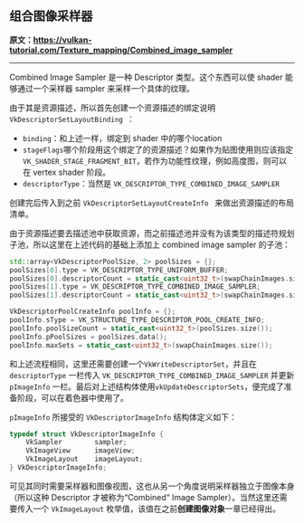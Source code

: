 ## 组合图像采样器

**原文：https://vulkan-tutorial.com/Texture_mapping/Combined_image_sampler**

---

Combined Image Sampler 是一种 Descriptor 类型。这个东西可以使 shader 能够通过一个采样器 sampler 来采样一个具体的纹理。

由于其是资源描述，所以首先创建一个资源描述的绑定说明`VkDescriptorSetLayoutBinding `：

* `binding`：和上述一样，绑定到 shader 中的哪个location
* `stageFlags`哪个阶段用这个绑定了的资源描述？如果作为贴图使用则应该指定 `VK_SHADER_STAGE_FRAGMENT_BIT`，若作为功能性纹理，例如高度图，则可以在 vertex shader 阶段。
* `descriptorType`：当然是 `VK_DESCRIPTOR_TYPE_COMBINED_IMAGE_SAMPLER`

创建完后传入到之前 `VkDescriptorSetLayoutCreateInfo ` 来做出资源描述的布局清单。

由于资源描述要去描述池中获取资源，而之前描述池并没有为该类型的描述符规划子池，所以这里在上述代码的基础上添加上 combined image sampler 的子池：

```c++
std::array<VkDescriptorPoolSize, 2> poolSizes = {};
poolSizes[0].type = VK_DESCRIPTOR_TYPE_UNIFORM_BUFFER;
poolSizes[0].descriptorCount = static_cast<uint32_t>(swapChainImages.size());
poolSizes[1].type = VK_DESCRIPTOR_TYPE_COMBINED_IMAGE_SAMPLER;
poolSizes[1].descriptorCount = static_cast<uint32_t>(swapChainImages.size());

VkDescriptorPoolCreateInfo poolInfo = {};
poolInfo.sType = VK_STRUCTURE_TYPE_DESCRIPTOR_POOL_CREATE_INFO;
poolInfo.poolSizeCount = static_cast<uint32_t>(poolSizes.size());
poolInfo.pPoolSizes = poolSizes.data();
poolInfo.maxSets = static_cast<uint32_t>(swapChainImages.size());
```

和上述流程相同，这里还需要创建一个`VkWriteDescriptorSet`，并且在 `descriptorType` 一栏传入 `VK_DESCRIPTOR_TYPE_COMBINED_IMAGE_SAMPLER` 并更新 `pImageInfo` 一栏。最后对上述结构体使用`vkUpdateDescriptorSets`，便完成了准备阶段，可以在着色器中使用了。

`pImageInfo` 所接受的 `VkDescriptorImageInfo` 结构体定义如下：

```cpp
typedef struct VkDescriptorImageInfo {
    VkSampler        sampler;
    VkImageView      imageView;
    VkImageLayout    imageLayout;
} VkDescriptorImageInfo;
```

可见其同时需要采样器和图像视图，这也从另一个角度说明采样器独立于图像本身（所以这种 Descriptor 才被称为“Combined“ Image Sampler）。当然这里还需要传入一个 `VkImageLayout` 枚举值，该值在之前**创建图像对象**一章已经得出。

